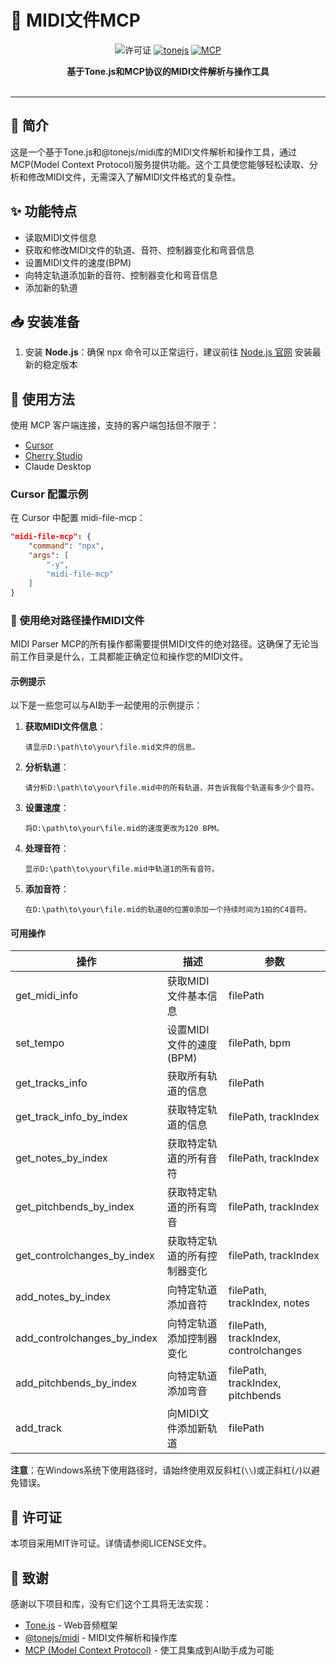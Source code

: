 # 🎵 MIDI文件MCP

<div align="center">
  
![许可证](https://img.shields.io/badge/许可证-MIT-green)
[![tonejs](https://img.shields.io/badge/tonejs-midi-orange)](https://github.com/Tonejs/Midi)
[![MCP](https://img.shields.io/badge/MCP-ModelContextProtocol-purple)](https://modelcontextprotocol.ai/)

</div>

<div align="center">
  <strong>基于Tone.js和MCP协议的MIDI文件解析与操作工具</strong>
</div>

<br>

---

## 📖 简介

这是一个基于Tone.js和@tonejs/midi库的MIDI文件解析和操作工具，通过MCP(Model Context Protocol)服务提供功能。这个工具使您能够轻松读取、分析和修改MIDI文件，无需深入了解MIDI文件格式的复杂性。

## ✨ 功能特点

- 读取MIDI文件信息
- 获取和修改MIDI文件的轨道、音符、控制器变化和弯音信息
- 设置MIDI文件的速度(BPM)
- 向特定轨道添加新的音符、控制器变化和弯音信息
- 添加新的轨道

## 📥 安装准备
1. 安装 **Node.js**：确保 npx 命令可以正常运行，建议前往 [Node.js 官网](https://nodejs.org/) 安装最新的稳定版本

## 🔧 使用方法
使用 MCP 客户端连接，支持的客户端包括但不限于：
   - [Cursor](https://www.cursor.com)
   - [Cherry Studio](https://github.com/CherryHQ/cherry-studio)
   - Claude Desktop

### Cursor 配置示例

在 Cursor 中配置 midi-file-mcp：

```json
"midi-file-mcp": {
    "command": "npx",
    "args": [
        "-y",
        "midi-file-mcp"
    ]
}
```

### 🎹 使用绝对路径操作MIDI文件

MIDI Parser MCP的所有操作都需要提供MIDI文件的绝对路径。这确保了无论当前工作目录是什么，工具都能正确定位和操作您的MIDI文件。

#### 示例提示

以下是一些您可以与AI助手一起使用的示例提示：

1. **获取MIDI文件信息**：
   ```
   请显示D:\path\to\your\file.mid文件的信息。
   ```

2. **分析轨道**：
   ```
   请分析D:\path\to\your\file.mid中的所有轨道，并告诉我每个轨道有多少个音符。
   ```

3. **设置速度**：
   ```
   将D:\path\to\your\file.mid的速度更改为120 BPM。
   ```

4. **处理音符**：
   ```
   显示D:\path\to\your\file.mid中轨道1的所有音符。
   ```

5. **添加音符**：
   ```
   在D:\path\to\your\file.mid的轨道0的位置0添加一个持续时间为1拍的C4音符。
   ```

#### 可用操作

| 操作 | 描述 | 参数 |
|-----------|-------------|------------|
| get_midi_info | 获取MIDI文件基本信息 | filePath |
| set_tempo | 设置MIDI文件的速度(BPM) | filePath, bpm |
| get_tracks_info | 获取所有轨道的信息 | filePath |
| get_track_info_by_index | 获取特定轨道的信息 | filePath, trackIndex |
| get_notes_by_index | 获取特定轨道的所有音符 | filePath, trackIndex |
| get_pitchbends_by_index | 获取特定轨道的所有弯音 | filePath, trackIndex |
| get_controlchanges_by_index | 获取特定轨道的所有控制器变化 | filePath, trackIndex |
| add_notes_by_index | 向特定轨道添加音符 | filePath, trackIndex, notes |
| add_controlchanges_by_index | 向特定轨道添加控制器变化 | filePath, trackIndex, controlchanges |
| add_pitchbends_by_index | 向特定轨道添加弯音 | filePath, trackIndex, pitchbends |
| add_track | 向MIDI文件添加新轨道 | filePath |

**注意**：在Windows系统下使用路径时，请始终使用双反斜杠(`\\`)或正斜杠(`/`)以避免错误。

## 📄 许可证

本项目采用MIT许可证。详情请参阅LICENSE文件。

## 🙏 致谢

感谢以下项目和库，没有它们这个工具将无法实现：
- [Tone.js](https://tonejs.github.io/) - Web音频框架
- [@tonejs/midi](https://github.com/Tonejs/Midi) - MIDI文件解析和操作库
- [MCP (Model Context Protocol)](https://modelcontextprotocol.ai/) - 使工具集成到AI助手成为可能 